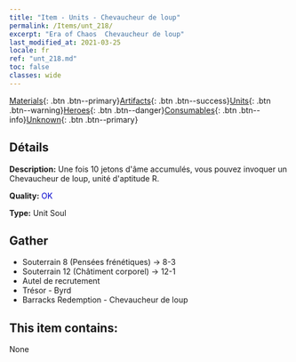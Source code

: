 ```yaml
---
title: "Item - Units - Chevaucheur de loup"
permalink: /Items/unt_218/
excerpt: "Era of Chaos  Chevaucheur de loup"
last_modified_at: 2021-03-25
locale: fr
ref: "unt_218.md"
toc: false
classes: wide
---
```

 [Materials](/fr/Items/){: .btn .btn--primary}[Artifacts](/fr/Items/Artifacts/){: .btn .btn--success}[Units](/fr/Items/Units/){: .btn .btn--warning}[Heroes](/fr/Items/Heroes/){: .btn .btn--danger}[Consumables](/fr/Items/Consumables/){: .btn .btn--info}[Unknown](/fr/Items/Unknown/){: .btn .btn--primary}

## Détails
 **Description:** Une fois 10 jetons d'âme accumulés, vous pouvez invoquer un Chevaucheur de loup, unité d'aptitude R.

 **Quality:** <span style="color: #0000CD">OK</span>

 **Type:** Unit Soul

## Gather

*    Souterrain 8 (Pensées frénétiques) -> 8-3 
*    Souterrain 12 (Châtiment corporel) -> 12-1 
*    Autel de recrutement 
*    Trésor - Byrd 
*    Barracks Redemption - Chevaucheur de loup 

## This item contains:

  None

